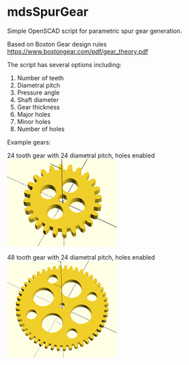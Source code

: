 # mdsSpurGear

Simple OpenSCAD script for parametric spur gear generation.  

Based on Boston Gear design rules https://www.bostongear.com/pdf/gear_theory.pdf

The script has several options including:

1. Number of teeth
2. Diametral pitch
3. Pressure angle
4. Shaft diameter
5. Gear thickness
6. Major holes
7. Minor holes
8. Number of holes

Example gears:

24 tooth gear with 24 diametral pitch, holes enabled
![alt text](https://github.com/mseminatore/mdsSpurGear/blob/master/Examples/Gear24.png "24 tooth gear")

48 tooth gear with 24 diametral pitch, holes enabled
![alt text](https://github.com/mseminatore/mdsSpurGear/blob/master/Examples/Gear48.png "48 tooth gear")
